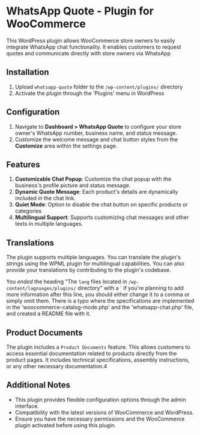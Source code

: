 # WhatsApp Quote - Plugin for WooCommerce

This WordPress plugin allows WooCommerce store owners to easily integrate WhatsApp chat functionality. It enables customers to request quotes and communicate directly with store owners via WhatsApp
## Installation
1. Upload `whatsapp-quote` folder to the `/wp-content/plugins/` directory
2. Activate the plugin through the 'Plugins' menu in WordPress
## Configuration
1. Navigate to **Dashboard > WhatsApp Quote** to configure your store owner's WhatsApp number, business name, and status message.
2. Customize the welcome message and chat button styles from the **Customize** area within the settings page.
## Features
1. **Customizable Chat Popup**: Customize the chat popup with the business's profile picture and status message.
2. **Dynamic Quote Message**: Each product's details are dynamically included in the chat link.
3. **Quiet Mode**: Option to disable the chat button on specific products or categories
4. **Multilingual Support**: Supports customizing chat messages and other texts in multiple languages.
## Translations
The plugin supports multiple languages. You can translate the plugin's strings using the WPML plugin for multilingual capabilities. You can also provide your translations by contributing to the plugin's codebase.

You *ended* the heading "The `lang` files located in `/wp-content/lagnuages/plugins/` directory" with a ` if you're planning to add more information after this line, you should either change it to a comma or simply omit them.
There is a typo where
the specifications are implemented in the \'woocommerce-catalog-mode.php\' and the \'whatsapp-chat.php\' file, and created a README file with it.

## Product Documents

The plugin includes a `Product Documents` feature. This allows customers to access essential documentation related to products directly from the product pages. It includes technical specifications, assembly instructions, or any other necessary documentation.<mcreference link="https://woocommerce.com/products/product-documents/" index="4">4</mcreference>

## Additional Notes

- This plugin provides flexible configuration options through the admin interface.
- Compatibility with the latest versions of WooCommerce and WordPress.
- Ensure you have the necessary permissions and the WooCommerce plugin activated before using this plugin.


